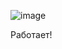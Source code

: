 ![image](https://user-images.githubusercontent.com/35487139/208661600-7cb3ba1b-72ae-4766-a89c-d73a7cd63ee0.png)

Работает!
